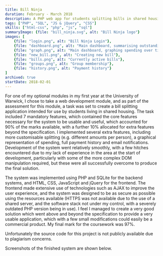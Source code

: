 ```yaml
---
title: Bill Ninja
duration: February - March 2018
description: A PHP web app for students splitting bills in shared housing. Coursework for CS139 Web Development Technologies.
tags: ["PHP", "SQL", "JS & jQuery", "CSS"]
skills: ["html-css", "php", "js", "sql"]
summaryImage: {file: "bill_ninja.svg", alt: "Bill Ninja logo"}
images: [
    {file: "login.png", alt: "Bill Ninja Login"},
    {file: "dashboard.png", alt: "Main dashboard, summarising outstanding payments"},
    {file: "graph.png", alt: "Main dashboard, graphing spending over time"},
    {file: "new_bill.png", alt: "Creating new bill"},
    {file: "bills.png", alt: "Currently active bills"},
    {file: "groups.png", alt: "Group membership"},
    {file: "history.png", alt: "Payment history"}
]
archived: true
startDate: 2018-02-01
---
```


For one of my optional modules in my first year at the University of Warwick, I chose to take a web
development module, and as part of the assessment for this module, a task was set to create a bill
splitting application intended for use by students living in shared housing. The task included 7
mandatory features, which contained the core features necessary for the system to be usable and
useful, which accounted for 90% of the marks available, with a further 10% allocated for extra
features beyond the specification. I implemented several extra features, including more customisable
splitting (e.g. different amounts per person), a graphical representation of spending, full payment
history and email notifications. Development of the system went relatively smoothly, with a few
hitches encountered due to my lack of experience in the area at the start of development,
particularly with some of the more complex DOM manipulation required, but these were all
successfully overcome to produce the final solution.

The system was implemented using PHP and SQLite for the backend systems, and HTML, CSS, JavaScript
and jQuery for the frontend. The frontend made extensive use of technologies such as AJAX to improve
the user experience, and the system was designed to be as secure as possible using the resources
available (HTTPS was not available due to the use of a shared server, and the software stack not
under my control, with a severely outdated PHP version being in use). I feel I managed to create a
very good solution which went above and beyond the specification to provide a very usable
application, which with a few small modifications could easily be a commercial product. My final
mark for the coursework was 97%.

Unfortunately the source code for this project is not publicly available due to plagiarism concerns.

Screenshots of the finished system are shown below.